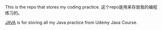 This is the repo that stores my coding practice.
这个repo是用来存放我的编程练习的。

[JAVA](JAVA/) is for storing all my Java practice from Udemy Java Course.

